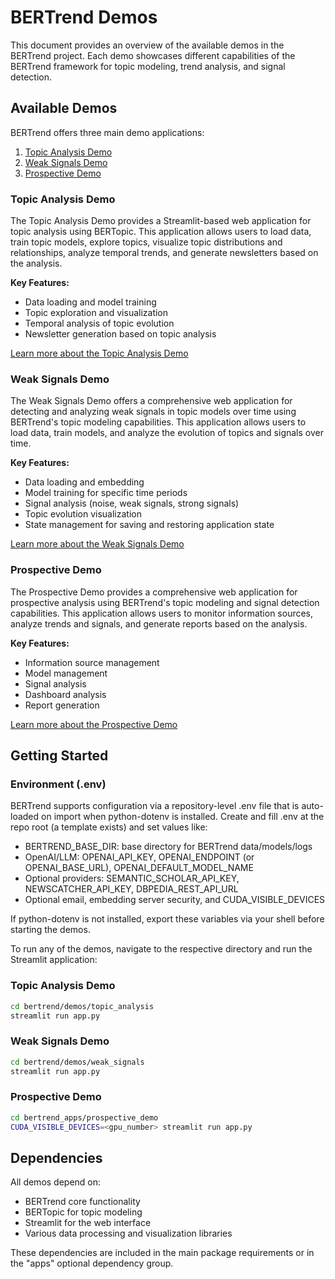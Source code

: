 # BERTrend Demos

This document provides an overview of the available demos in the BERTrend project. Each demo showcases different capabilities of the BERTrend framework for topic modeling, trend analysis, and signal detection.

## Available Demos

BERTrend offers three main demo applications:

1. [Topic Analysis Demo](#topic-analysis-demo)
2. [Weak Signals Demo](#weak-signals-demo)
3. [Prospective Demo](#prospective-demo)

### Topic Analysis Demo

The Topic Analysis Demo provides a Streamlit-based web application for topic analysis using BERTopic. This application allows users to load data, train topic models, explore topics, visualize topic distributions and relationships, analyze temporal trends, and generate newsletters based on the analysis.

**Key Features:**
- Data loading and model training
- Topic exploration and visualization
- Temporal analysis of topic evolution
- Newsletter generation based on topic analysis

[Learn more about the Topic Analysis Demo](demos/topic_analysis_demo.md)

### Weak Signals Demo

The Weak Signals Demo offers a comprehensive web application for detecting and analyzing weak signals in topic models over time using BERTrend's topic modeling capabilities. This application allows users to load data, train models, and analyze the evolution of topics and signals over time.

**Key Features:**
- Data loading and embedding
- Model training for specific time periods
- Signal analysis (noise, weak signals, strong signals)
- Topic evolution visualization
- State management for saving and restoring application state

[Learn more about the Weak Signals Demo](demos/weak_signals_demo.md)

### Prospective Demo

The Prospective Demo provides a comprehensive web application for prospective analysis using BERTrend's topic modeling and signal detection capabilities. This application allows users to monitor information sources, analyze trends and signals, and generate reports based on the analysis.

**Key Features:**
- Information source management
- Model management
- Signal analysis
- Dashboard analysis
- Report generation

[Learn more about the Prospective Demo](demos/prospective_demo.md)

## Getting Started

### Environment (.env)
BERTrend supports configuration via a repository-level .env file that is auto-loaded on import when python-dotenv is installed. Create and fill .env at the repo root (a template exists) and set values like:
- BERTREND_BASE_DIR: base directory for BERTrend data/models/logs
- OpenAI/LLM: OPENAI_API_KEY, OPENAI_ENDPOINT (or OPENAI_BASE_URL), OPENAI_DEFAULT_MODEL_NAME
- Optional providers: SEMANTIC_SCHOLAR_API_KEY, NEWSCATCHER_API_KEY, DBPEDIA_REST_API_URL
- Optional email, embedding server security, and CUDA_VISIBLE_DEVICES

If python-dotenv is not installed, export these variables via your shell before starting the demos.

To run any of the demos, navigate to the respective directory and run the Streamlit application:

### Topic Analysis Demo
```bash
cd bertrend/demos/topic_analysis
streamlit run app.py
```

### Weak Signals Demo
```bash
cd bertrend/demos/weak_signals
streamlit run app.py
```

### Prospective Demo
```bash
cd bertrend_apps/prospective_demo
CUDA_VISIBLE_DEVICES=<gpu_number> streamlit run app.py
```

## Dependencies

All demos depend on:
- BERTrend core functionality
- BERTopic for topic modeling
- Streamlit for the web interface
- Various data processing and visualization libraries

These dependencies are included in the main package requirements or in the "apps" optional dependency group.